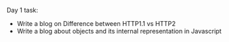 Day 1 task: 
* Write a blog on Difference between HTTP1.1 vs HTTP2
* Write a blog about objects and its internal representation in Javascript
